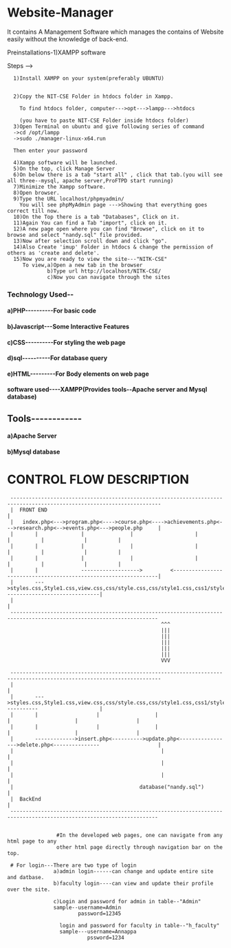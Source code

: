 # Website-Manager
It contains A Management Software which manages the contains of Website easily without the knowledge of back-end.  

Preinstallations-1)XAMPP software

Steps -->
      
      1)Install XAMPP on your system(preferably UBUNTU)


      2)Copy the NIT-CSE Folder in htdocs folder in Xampp.
      
        To find htdocs folder, computer--->opt--->lampp--->htdocs
        
        (you have to paste NIT-CSE Folder inside htdocs folder)
      3)Open Terminal on ubuntu and give following series of command
      ->cd /opt/lampp
      ->sudo ./manager-linux-x64.run
      
      Then enter your password
      
      4)Xampp software will be launched.
      5)On the top, click Manage Server
      6)On below there is a tab "start all" , click that tab.(you will see all three--mysql, apache server,ProFTPD start running)
      7)Minimize the Xampp software.
      8)Open browser.
      9)Type the URL localhost/phpmyadmin/
        You will see phpMyAdmin page --->Showing that everything goes correct till now.
      10)On the Top there is a tab "Databases", Click on it.
      11)Again You can find a Tab "import", click on it.
      12)A new page open where you can find "Browse", click on it to browse and select "nandy.sql" file provided.
      13)Now after selection scroll down and click "go".
      14)Also Create 'imup' Folder in htdocs & change the permission of others as 'create and delete'.
      15)Now you are ready to view the site---"NITK-CSE"
         To view,a)Open a new tab in the browser
                 b)Type url http://localhost/NITK-CSE/
                 c)Now you can navigate through the sites

<h3>Technology Used--</h3>
<h4>                 a)PHP----------For basic code  </h4>  
 <h4>                  b)Javascript---Some Interactive Features   </h4>  
 <h4>                  c)CSS----------For styling the web page   </h4>  
 <h4>                  d)sql----------For database query   </h4>  
 <h4>                  e)HTML---------For Body elements on web page   </h4>  
                 
               
<h4>  software used----XAMPP(Provides tools--Apache server and Mysql database) </h4>  


<h2>Tools------------</h2>

<h4>  a)Apache Server  </h4>  

<h4>  b)Mysql database   </h4>  


<h1>CONTROL FLOW DESCRIPTION      </h1>

     -----------------------------------------------------------------------------------------------------------------------
     |  FRONT END                                                                                                          |
     |   index.php<--->program.php<---->course.php<---->achievements.php<--->research.php<-->events.php<--->people.php     |
     |       |              |               |                    |                     |          |             |          |
     |       |              |               |                    |                     |          |             |          |
     |       |              |               |                    |                     |          |             |          |
     |       |              ------------------->         <-----------------------------------------------------------------|
     |       --->styles.css,Style1.css,view.css,css/style.css,css/style1.css,css1/style.css<-------------------------------|
     |                                                                                                                     |
     ----------------------------------------------------------------------------------------------------------------------
                                                      ^^^
                                                      |||
                                                      |||
                                                      |||
                                                      |||
                                                      |||
                                                      VVV
     
     -----------------------------------------------------------------------------------------------------------------------
     |                                                                                                                     |
     |       --->styles.css,Style1.css,view.css,css/style.css,css/style1.css,css1/style.css<-----------                    |
     |       |                   |                  |                            |                     |                   |
     |       |                   |                  |                            |                     |                   |
     |       ------------->insert.php<---------->update.php<----------------->delete.php<---------------                   |
     |                                                |                                                                    |
     |                                                |                                                                    |
     |                                                |                                                                    |
     |                                         database("nandy.sql")                                                       |
     |  BackEnd                                                                                                            |
     ----------------------------------------------------------------------------------------------------------------------              
                                                                              
                                                      
                    #In the developed web pages, one can navigate from any html page to any 
                    other html page directly through navigation bar on the top.  
                    
     # For login---There are two type of login
                   a)admin login------can change and update entire site and datbase.
                   b)faculty login----can view and update their profile over the site.
                   
                   c)Login and password for admin in table--"Admin"
                   sample--username=Admin
                           password=12345
                     
                     login and password for faculty in table--"h_faculty"
                     sample---username=Annappa
                              pssword=1234
                    


